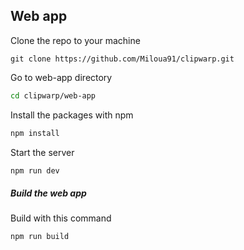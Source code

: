 ## Web app

Clone the repo to your machine

``` git
git clone https://github.com/Miloua91/clipwarp.git
```

Go to web-app directory

``` sh
cd clipwarp/web-app
```

Install the packages with npm 

``` sh 
npm install
```

Start the server 

``` sh 
npm run dev
```

##### Build the web app

Build with this command

```
npm run build
```
